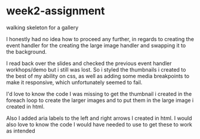# week2-assignment

walking skeleton for a gallery

I honestly had no idea how to proceed any further, in regards to creating the event handler for the creating the large image handler and swapping it to the background.

I read back over the slides and checked the previous event handler workhops/demo but i still was lost. So i styled the thumbnails i created to the best of my ability on css, as well as adding some media breakpoints to make it responsive, which unfortunately seemed to fail.

I'd love to know the code I was missing to get the thumbnail i created in the foreach loop to create the larger images and to put them in the large image i created in html.

Also I added aria labels to the left and right arrows I created in html. I would also love to know the code I would have needed to use to get these to work as intended
